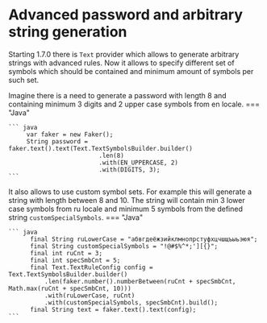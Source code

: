 # Advanced password and arbitrary string generation

Starting 1.7.0 there is `Text` provider which allows to generate arbitrary strings with advanced rules.
Now it allows to specify different set of symbols which should be contained and minimum amount of symbols per such set.

Imagine there is a need to generate a password with length 8 and containing minimum 3 digits and 2 upper case symbols from en locale.
=== "Java"

    ``` java
         var faker = new Faker();
         String password = faker.text().text(Text.TextSymbolsBuilder.builder()
                             .len(8)
                             .with(EN_UPPERCASE, 2)
                             .with(DIGITS, 3);
    ```
It also allows to use custom symbol sets. For example this will generate a string with length between 8 and 10. 
The string will contain min 3 lower case symbols from ru locale and minimum 5 symbols from the defined string `customSpecialSymbols`.
=== "Java"

    ``` java
          final String ruLowerCase = "абвгдеёжзийклмнопрстуфхцчшщъыьэюя";
          final String customSpecialSymbols = "!@#$%^*;'][{}";
          final int ruCnt = 3;
          final int specSmbCnt = 5;
          final Text.TextRuleConfig config = Text.TextSymbolsBuilder.builder()
              .len(faker.number().numberBetween(ruCnt + specSmbCnt, Math.max(ruCnt + specSmbCnt, 10)))
              .with(ruLowerCase, ruCnt)
              .with(customSpecialSymbols, specSmbCnt).build();
          final String text = faker.text().text(config);
    ```

